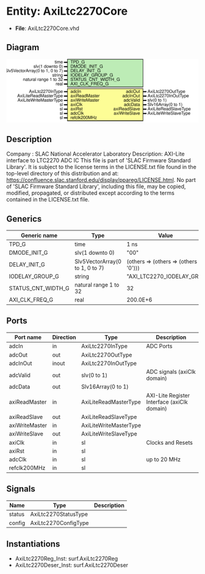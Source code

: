 # Entity: AxiLtc2270Core

- **File**: AxiLtc2270Core.vhd
## Diagram

![Diagram](AxiLtc2270Core.svg "Diagram")
## Description

Company    : SLAC National Accelerator Laboratory
Description: AXI-Lite interface to LTC2270 ADC IC
This file is part of 'SLAC Firmware Standard Library'.
It is subject to the license terms in the LICENSE.txt file found in the
top-level directory of this distribution and at:
   https://confluence.slac.stanford.edu/display/ppareg/LICENSE.html.
No part of 'SLAC Firmware Standard Library', including this file,
may be copied, modified, propagated, or distributed except according to
the terms contained in the LICENSE.txt file.
## Generics

| Generic name       | Type                            | Value                                   | Description |
| ------------------ | ------------------------------- | --------------------------------------- | ----------- |
| TPD_G              | time                            | 1 ns                                    |             |
| DMODE_INIT_G       | slv(1 downto 0)                 | "00"                                    |             |
| DELAY_INIT_G       | Slv5VectorArray(0 to 1, 0 to 7) | (others => (others => (others => '0'))) |             |
| IODELAY_GROUP_G    | string                          | "AXI_LTC2270_IODELAY_GRP"               |             |
| STATUS_CNT_WIDTH_G | natural range 1 to 32           | 32                                      |             |
| AXI_CLK_FREQ_G     | real                            | 200.0E+6                                |             |
## Ports

| Port name      | Direction | Type                   | Description                                 |
| -------------- | --------- | ---------------------- | ------------------------------------------- |
| adcIn          | in        | AxiLtc2270InType       | ADC Ports                                   |
| adcOut         | out       | AxiLtc2270OutType      |                                             |
| adcInOut       | inout     | AxiLtc2270InOutType    |                                             |
| adcValid       | out       | slv(0 to 1)            | ADC signals (axiClk domain)                 |
| adcData        | out       | Slv16Array(0 to 1)     |                                             |
| axiReadMaster  | in        | AxiLiteReadMasterType  | AXI-Lite Register Interface (axiClk domain) |
| axiReadSlave   | out       | AxiLiteReadSlaveType   |                                             |
| axiWriteMaster | in        | AxiLiteWriteMasterType |                                             |
| axiWriteSlave  | out       | AxiLiteWriteSlaveType  |                                             |
| axiClk         | in        | sl                     | Clocks and Resets                           |
| axiRst         | in        | sl                     |                                             |
| adcClk         | in        | sl                     | up to 20 MHz                                |
| refclk200MHz   | in        | sl                     |                                             |
## Signals

| Name   | Type                 | Description |
| ------ | -------------------- | ----------- |
| status | AxiLtc2270StatusType |             |
| config | AxiLtc2270ConfigType |             |
## Instantiations

- AxiLtc2270Reg_Inst: surf.AxiLtc2270Reg
- AxiLtc2270Deser_Inst: surf.AxiLtc2270Deser
